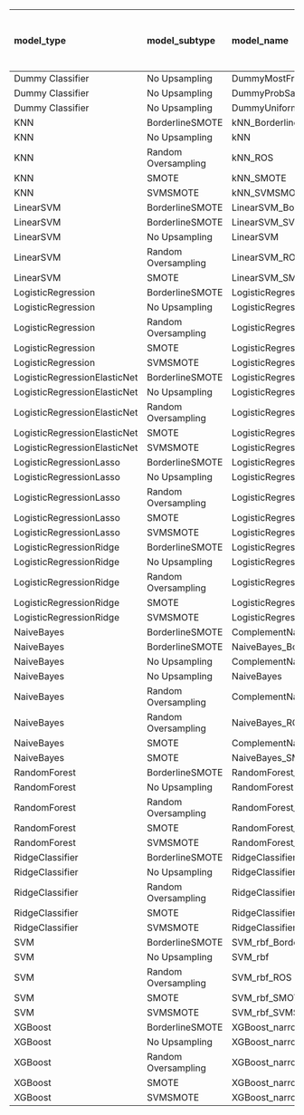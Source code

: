 | model_type                   | model_subtype       | model_name                                   |   title |   title and first paragraph |   title and 5 sentences |   title and 10 sentences |   title and first sentence each paragraph | raw text   |
|:-----------------------------|:--------------------|:---------------------------------------------|--------:|----------------------------:|------------------------:|-------------------------:|------------------------------------------:|:-----------|
| Dummy Classifier             | No Upsampling       | DummyMostFrequent                            |   0.234 |                       0.234 |                   0.234 |                    0.234 |                                     0.234 | 0.234      |
| Dummy Classifier             | No Upsampling       | DummyProbSampling                            |   0.474 |                       0.463 |                   0.452 |                    0.454 |                                     0.464 | 0.494      |
| Dummy Classifier             | No Upsampling       | DummyUniformSampling                         |   0.472 |                       0.453 |                   0.506 |                    0.405 |                                     0.453 | 0.464      |
| KNN                          | BorderlineSMOTE     | kNN_BorderlineSMOTE                          |   0.541 |                       0.452 |                   0.588 |                    0.342 |                                     0.226 | 0.217      |
| KNN                          | No Upsampling       | kNN                                          |   0.502 |                       0.426 |                   0.554 |                    0.523 |                                     0.379 | 0.222      |
| KNN                          | Random Oversampling | kNN_ROS                                      |   0.484 |                       0.418 |                   0.609 |                    0.597 |                                     0.571 | 0.357      |
| KNN                          | SMOTE               | kNN_SMOTE                                    |   0.505 |                       0.344 |                   0.344 |                    0.235 |                                     0.228 | 0.225      |
| KNN                          | SVMSMOTE            | kNN_SVMSMOTE                                 |   0.525 |                       0.456 |                   0.587 |                    0.349 |                                     0.228 | 0          |
| LinearSVM                    | BorderlineSMOTE     | LinearSVM_BorderlineSMOTE                    |   0.57  |                       0.526 |                   0.579 |                    0.572 |                                     0.675 | 0.650      |
| LinearSVM                    | BorderlineSMOTE     | LinearSVM_SVMSMOTE                           |   0.57  |                       0.526 |                   0.579 |                    0.572 |                                     0.675 | 0          |
| LinearSVM                    | No Upsampling       | LinearSVM                                    |   0.57  |                       0.526 |                   0.579 |                    0.572 |                                     0.675 | 0.650      |
| LinearSVM                    | Random Oversampling | LinearSVM_ROS                                |   0.57  |                       0.526 |                   0.579 |                    0.572 |                                     0.675 | 0.650      |
| LinearSVM                    | SMOTE               | LinearSVM_SMOTE                              |   0.57  |                       0.526 |                   0.579 |                    0.572 |                                     0.675 | 0.650      |
| LogisticRegression           | BorderlineSMOTE     | LogisticRegression_BorderlineSMOTE           |   0.579 |                       0.526 |                   0.579 |                    0.608 |                                     0.66  | 0.622      |
| LogisticRegression           | No Upsampling       | LogisticRegression                           |   0.576 |                       0.534 |                   0.577 |                    0.548 |                                     0.666 | 0.654      |
| LogisticRegression           | Random Oversampling | LogisticRegression_ROS                       |   0.568 |                       0.531 |                   0.578 |                    0.564 |                                     0.677 | 0.750      |
| LogisticRegression           | SMOTE               | LogisticRegression_SMOTE                     |   0.58  |                       0.526 |                   0.581 |                    0.582 |                                     0.669 | 0.649      |
| LogisticRegression           | SVMSMOTE            | LogisticRegression_SVMSMOTE                  |   0.591 |                       0.5   |                   0.562 |                    0.584 |                                     0.632 | 0.611      |
| LogisticRegressionElasticNet | BorderlineSMOTE     | LogisticRegressionElasticNet_BorderlineSMOTE |   0.579 |                       0.507 |                   0.569 |                    0.546 |                                     0.585 | 0.706      |
| LogisticRegressionElasticNet | No Upsampling       | LogisticRegressionElasticNet                 |   0.589 |                       0.518 |                   0.578 |                    0.529 |                                     0.542 | 0.731      |
| LogisticRegressionElasticNet | Random Oversampling | LogisticRegressionElasticNet_ROS             |   0.594 |                       0.541 |                   0.581 |                    0.573 |                                     0.592 | 0.686      |
| LogisticRegressionElasticNet | SMOTE               | LogisticRegressionElasticNet_SMOTE           |   0.579 |                       0.511 |                   0.565 |                    0.58  |                                     0.597 | 0.677      |
| LogisticRegressionElasticNet | SVMSMOTE            | LogisticRegressionElasticNet_SVMSMOTE        |   0.561 |                       0.542 |                   0.514 |                    0.553 |                                     0.567 | 0.647      |
| LogisticRegressionLasso      | BorderlineSMOTE     | LogisticRegressionLasso_BorderlineSMOTE      |   0.593 |                       0.605 |                   0.51  |                    0.553 |                                     0.636 | 0.599      |
| LogisticRegressionLasso      | No Upsampling       | LogisticRegressionLasso                      |   0.591 |                       0.573 |                   0.478 |                    0.541 |                                     0.586 | 0.592      |
| LogisticRegressionLasso      | Random Oversampling | LogisticRegressionLasso_ROS                  |   0.591 |                       0.583 |                   0.499 |                    0.56  |                                     0.596 | 0.594      |
| LogisticRegressionLasso      | SMOTE               | LogisticRegressionLasso_SMOTE                |   0.593 |                       0.603 |                   0.507 |                    0.585 |                                     0.599 | 0.601      |
| LogisticRegressionLasso      | SVMSMOTE            | LogisticRegressionLasso_SVMSMOTE             |   0.607 |                       0.543 |                   0.524 |                    0.592 |                                     0.632 | 0.617      |
| LogisticRegressionRidge      | BorderlineSMOTE     | LogisticRegressionRidge_BorderlineSMOTE      |   0.595 |                       0.528 |                   0.566 |                    0.583 |                                     0.731 | 0.678      |
| LogisticRegressionRidge      | No Upsampling       | LogisticRegressionRidge                      |   0.598 |                       0.523 |                   0.558 |                    0.577 |                                     0.732 | 0.675      |
| LogisticRegressionRidge      | Random Oversampling | LogisticRegressionRidge_ROS                  |   0.577 |                       0.504 |                   0.558 |                    0.595 |                                     0.715 | 0.729      |
| LogisticRegressionRidge      | SMOTE               | LogisticRegressionRidge_SMOTE                |   0.589 |                       0.524 |                   0.566 |                    0.569 |                                     0.71  | 0.733      |
| LogisticRegressionRidge      | SVMSMOTE            | LogisticRegressionRidge_SVMSMOTE             |   0.591 |                       0.512 |                   0.541 |                    0.571 |                                     0.664 | 0.718      |
| NaiveBayes                   | BorderlineSMOTE     | ComplementNaiveBayes_BorderlineSMOTE         |   0.562 |                       0.557 |                   0.583 |                    0.607 |                                     0.575 | 0.582      |
| NaiveBayes                   | BorderlineSMOTE     | NaiveBayes_BorderlineSMOTE                   |   0.564 |                       0.581 |                   0.572 |                    0.602 |                                     0.568 | 0.587      |
| NaiveBayes                   | No Upsampling       | ComplementNaiveBayes                         |   0.586 |                       0.607 |                   0.575 |                    0.624 |                                     0.588 | 0.474      |
| NaiveBayes                   | No Upsampling       | NaiveBayes                                   |   0.372 |                       0.375 |                   0.393 |                    0.397 |                                     0.385 | 0.444      |
| NaiveBayes                   | Random Oversampling | ComplementNaiveBayes_ROS                     |   0.584 |                       0.567 |                   0.58  |                    0.602 |                                     0.562 | 0.582      |
| NaiveBayes                   | Random Oversampling | NaiveBayes_ROS                               |   0.576 |                       0.57  |                   0.565 |                    0.589 |                                     0.564 | 0.580      |
| NaiveBayes                   | SMOTE               | ComplementNaiveBayes_SMOTE                   |   0.588 |                       0.571 |                   0.571 |                    0.617 |                                     0.556 | 0.582      |
| NaiveBayes                   | SMOTE               | NaiveBayes_SMOTE                             |   0.581 |                       0.562 |                   0.573 |                    0.601 |                                     0.562 | 0.591      |
| RandomForest                 | BorderlineSMOTE     | RandomForest_BorderlineSMOTE                 |   0.621 |                       0.492 |                   0.469 |                    0.538 |                                     0.676 | **0.788**  |
| RandomForest                 | No Upsampling       | RandomForest                                 |   0.614 |                       0.528 |                   0.46  |                    0.507 |                                     0.574 | 0.572      |
| RandomForest                 | Random Oversampling | RandomForest_ROS                             |   0.639 |                       0.52  |                   0.517 |                    0.558 |                                     0.752 | 0.768      |
| RandomForest                 | SMOTE               | RandomForest_SMOTE                           |   0.602 |                       0.484 |                   0.476 |                    0.508 |                                     0.766 | 0.725      |
| RandomForest                 | SVMSMOTE            | RandomForest_SVMSMOTE                        |   0.637 |                       0.508 |                   0.492 |                    0.547 |                                     0.663 | 0.686      |
| RidgeClassifier              | BorderlineSMOTE     | RidgeClassifier_BorderlineSMOTE              |   0.583 |                       0.515 |                   0.562 |                    0.562 |                                     0.713 | 0.738      |
| RidgeClassifier              | No Upsampling       | RidgeClassifier                              |   0.583 |                       0.502 |                   0.562 |                    0.562 |                                     0.713 | 0.738      |
| RidgeClassifier              | Random Oversampling | RidgeClassifier_ROS                          |   0.583 |                       0.515 |                   0.562 |                    0.562 |                                     0.713 | 0.738      |
| RidgeClassifier              | SMOTE               | RidgeClassifier_SMOTE                        |   0.583 |                       0.515 |                   0.562 |                    0.562 |                                     0.713 | 0.738      |
| RidgeClassifier              | SVMSMOTE            | RidgeClassifier_SVMSMOTE                     |   0.582 |                       0.504 |                   0.548 |                    0.589 |                                     0.736 | 0.736      |
| SVM                          | BorderlineSMOTE     | SVM_rbf_BorderlineSMOTE                      |   0.591 |                       0.406 |                   0.286 |                    0.36  |                                     0.384 | 0.384      |
| SVM                          | No Upsampling       | SVM_rbf                                      |   0.351 |                       0.338 |                   0.379 |                    0.348 |                                     0.371 | 0.377      |
| SVM                          | Random Oversampling | SVM_rbf_ROS                                  |   0.585 |                       0.528 |                   0.422 |                    0.375 |                                     0.376 | 0.417      |
| SVM                          | SMOTE               | SVM_rbf_SMOTE                                |   0.598 |                       0.43  |                   0.288 |                    0.359 |                                     0.384 | 0.382      |
| SVM                          | SVMSMOTE            | SVM_rbf_SVMSMOTE                             |   0.482 |                       0.4   |                   0.308 |                    0.295 |                                     0.384 | 0.381      |
| XGBoost                      | BorderlineSMOTE     | XGBoost_narrow_BorderlineSMOTE               |   0.528 |                       0.563 |                   0.574 |                    0.516 |                                     0.664 | 0.763      |
| XGBoost                      | No Upsampling       | XGBoost_narrow                               |   0.528 |                       0.462 |                   0.553 |                    0.537 |                                     0.642 | 0.766      |
| XGBoost                      | Random Oversampling | XGBoost_narrow_ROS                           |   0.523 |                       0.528 |                   0.531 |                    0.531 |                                     0.602 | 0.682      |
| XGBoost                      | SMOTE               | XGBoost_narrow_SMOTE                         |   0.577 |                       0.541 |                   0.613 |                    0.519 |                                     0.633 | 0.762      |
| XGBoost                      | SVMSMOTE            | XGBoost_narrow_SVMSMOTE                      |   0.526 |                       0.564 |                   0.554 |                    0.527 |                                     0.644 | 0.758      |
